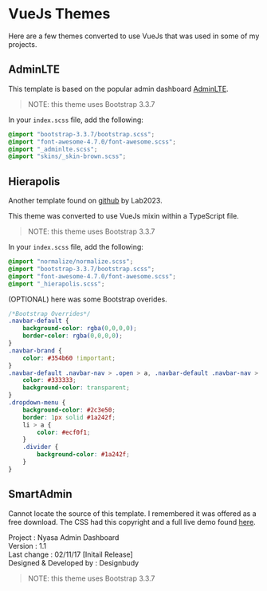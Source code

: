 # VueJs Themes

Here are a few themes converted to use VueJs that was used in some of my projects.

## AdminLTE
This template is based on the popular admin dashboard [AdminLTE](https://github.com/ColorlibHQ/AdminLTE).

> NOTE: this theme uses Bootstrap 3.3.7

In your `index.scss` file, add the following:

```scss
@import "bootstrap-3.3.7/bootstrap.scss";
@import "font-awesome-4.7.0/font-awesome.scss";
@import "_adminlte.scss";
@import "skins/_skin-brown.scss";
```

## Hierapolis 
Another template found on [github](https://github.com/lab2023/hierapolis) by Lab2023.

This theme was converted to use VueJs mixin within a TypeScript file.

> NOTE: this theme uses Bootstrap 3.3.7

In your `index.scss` file, add the following:

```scss
@import "normalize/normalize.scss";
@import "bootstrap-3.3.7/bootstrap.scss";
@import "font-awesome-4.7.0/font-awesome.scss";
@import "_hierapolis.scss";
```

(OPTIONAL) here was some Bootstrap overides.

```scss
/*Bootstrap Overrides*/
.navbar-default {
    background-color: rgba(0,0,0,0);
    border-color: rgba(0,0,0,0);
}
.navbar-brand {
    color: #354b60 !important;
}
.navbar-default .navbar-nav > .open > a, .navbar-default .navbar-nav > .open > a:hover, .navbar-default .navbar-nav > .open > a:focus {
    color: #333333;
    background-color: transparent;
}
.dropdown-menu {
    background-color: #2c3e50;
    border: 1px solid #1a242f;
    li > a {
        color: #ecf0f1;
    }
    .divider {
        background-color: #1a242f;
    }
}
```

## SmartAdmin
Cannot locate the source of this template. I remembered it was offered as a free download. The CSS had this copyright and a full live demo found [here](http://www.designbudy.com/nyasa/horizontal/index.html).

Project :	                Nyasa Admin Dashboard  
Version :	                1.1  
Last change :	            02/11/17 [Initail Release]  
Designed & Developed by :	Designbudy

> NOTE: this theme uses Bootstrap 3.3.7